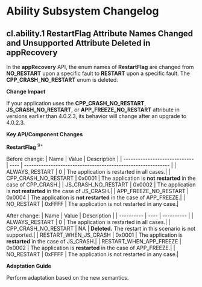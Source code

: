 # Ability Subsystem Changelog

## cl.ability.1 RestartFlag Attribute Names Changed and Unsupported Attribute Deleted in appRecovery

In the **appRecovery** API, the enum names of **RestartFlag** are changed from **NO_RESTART** upon a specific fault to **RESTART** upon a specific fault. 
The **CPP_CRASH_NO_RESTART** enum is deleted.

**Change Impact**

If your application uses the **CPP_CRASH_NO_RESTART**, **JS_CRASH_NO_RESTART**, or **APP_FREEZE_NO_RESTART** attribute in versions earlier than 4.0.2.3, its behavior will change after an upgrade to 4.0.2.3.

**Key API/Component Changes**

**RestartFlag** <sup>9+</sup>

Before change:
| Name                         | Value  | Description                                                        |
| ----------------------------- | ---- | ------------------------------------------------------------ |
| ALWAYS_RESTART           | 0    | The application is restarted in all cases.|
| CPP_CRASH_NO_RESTART           | 0x0001    | The application is **not restarted** in the case of CPP_CRASH.|
| JS_CRASH_NO_RESTART           | 0x0002    | The application is **not restarted** in the case of JS_CRASH.|
| APP_FREEZE_NO_RESTART           | 0x0004    | The application is **not restarted** in the case of APP_FREEZE.|
| NO_RESTART           | 0xFFFF    | The application is not restarted in any case.|

After change:
| Name      | Value  | Description      |
| ---------- | ---- | ---------- |
| ALWAYS_RESTART   | 0    | The application is restarted in all cases.|
| CPP_CRASH_NO_RESTART   | NA    | **Deleted.** The restart in this scenario is not supported.|
| RESTART_WHEN_JS_CRASH   | 0x0001    | The application is **restarted** in the case of JS_CRASH.|
| RESTART_WHEN_APP_FREEZE   | 0x0002    | The application is **restarted** in the case of APP_FREEZE.|
| NO_RESTART           | 0xFFFF    | The application is not restarted in any case.|

**Adaptation Guide**

Perform adaptation based on the new semantics.
